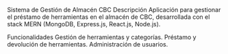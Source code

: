 Sistema de Gestión de Almacén CBC
    Descripción
    Aplicación para gestionar el préstamo de herramientas en el almacén de CBC, desarrollada con el stack MERN (MongoDB, Express.js, React.js, Node.js).

Funcionalidades
    Gestión de herramientas y categorías.
    Préstamo y devolución de herramientas.
    Administración de usuarios.